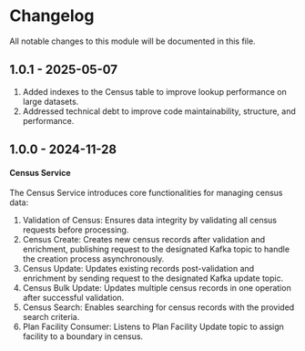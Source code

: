# Changelog
All notable changes to this module will be documented in this file.

## 1.0.1 - 2025-05-07

1. Added indexes to the Census table to improve lookup performance on large datasets.
2. Addressed technical debt to improve code maintainability, structure, and performance.

## 1.0.0 - 2024-11-28
#### Census Service

The Census Service introduces core functionalities for managing census data:

1. Validation of Census: Ensures data integrity by validating all census requests before processing.
2. Census Create: Creates new census records after validation and enrichment, publishing request to the designated Kafka topic to handle the creation process asynchronously.
3. Census Update: Updates existing records post-validation and enrichment by sending request to the designated Kafka update topic.
4. Census Bulk Update: Updates multiple census records in one operation after successful validation.
5. Census Search: Enables searching for census records with the provided search criteria.
6. Plan Facility Consumer: Listens to Plan Facility Update topic to assign facility to a boundary in census.